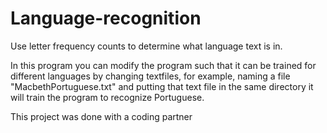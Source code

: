 # Language-recognition
 Use letter frequency counts to determine what language text is in.

In this program you can modify the program such that it can be trained for different languages by changing textfiles, for example, naming a file "MacbethPortuguese.txt" and putting that text file in the same directory it will train the program to recognize Portuguese.

This project was done with a coding partner
